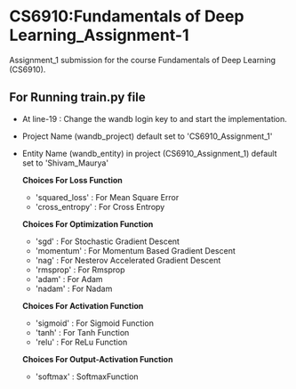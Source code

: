 # CS6910:Fundamentals of Deep Learning_Assignment-1
Assignment_1 submission for the course Fundamentals of Deep Learning (CS6910).
## For Running train.py file
* At line-19 : Change the wandb login key to and start the implementation.
* Project Name (wandb_project) default set to 'CS6910_Assignment_1'
* Entity Name (wandb_entity) in project (CS6910_Assignment_1) default set to 'Shivam_Maurya'

  **Choices For Loss Function**
  * 'squared_loss' : For Mean Square Error
  * 'cross_entropy' : For Cross Entropy

  **Choices For Optimization Function**
  * 'sgd' : For Stochastic Gradient Descent
  * 'momentum' : For Momentum Based Gradient Descent
  * 'nag' : For Nesterov Accelerated Gradient Descent
  * 'rmsprop' : For Rmsprop
  * 'adam' : For Adam
  * 'nadam' : For Nadam

  **Choices For Activation Function**
  * 'sigmoid' : For Sigmoid Function
  * 'tanh' : For Tanh Function
  * 'relu' : For ReLu Function

  **Choices For Output-Activation Function**
  * 'softmax' : SoftmaxFunction
